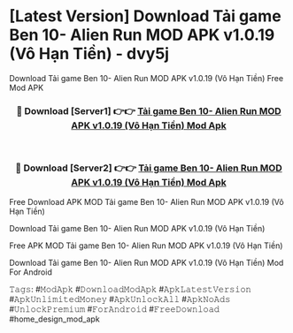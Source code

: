 # [Latest Version] Download Tải game Ben 10- Alien Run MOD APK v1.0.19 (Vô Hạn Tiền) - dvy5j

Download Tải game Ben 10- Alien Run MOD APK v1.0.19 (Vô Hạn Tiền) Free Mod APK

<div align="center">
<h3>🔴 Download [Server1] 👉👉 <a href="https://apk-comot.site?title=Tải_game_Ben_10-_Alien_Run_MOD_APK_v1.0.19_(Vô_Hạn_Tiền)">Tải game Ben 10- Alien Run MOD APK v1.0.19 (Vô Hạn Tiền) Mod Apk</a></h3><br>

<h3>🔴 Download [Server2] 👉👉 <a href="https://apk-comot.site?title=Tải_game_Ben_10-_Alien_Run_MOD_APK_v1.0.19_(Vô_Hạn_Tiền)">Tải game Ben 10- Alien Run MOD APK v1.0.19 (Vô Hạn Tiền) Mod Apk</a></h3>
</div>


Free Download APK MOD Tải game Ben 10- Alien Run MOD APK v1.0.19 (Vô Hạn Tiền)

Download Tải game Ben 10- Alien Run MOD APK v1.0.19 (Vô Hạn Tiền) 

Free APK MOD Tải game Ben 10- Alien Run MOD APK v1.0.19 (Vô Hạn Tiền) 

Download Tải game Ben 10- Alien Run MOD APK v1.0.19 (Vô Hạn Tiền) Mod For Android

𝚃𝚊𝚐𝚜: #𝙼𝚘𝚍𝙰𝚙𝚔 #𝙳𝚘𝚠𝚗𝚕𝚘𝚊𝚍𝙼𝚘𝚍𝙰𝚙𝚔 #𝙰𝚙𝚔𝙻𝚊𝚝𝚎𝚜𝚝𝚅𝚎𝚛𝚜𝚒𝚘𝚗 #𝙰𝚙𝚔𝚄𝚗𝚕𝚒𝚖𝚒𝚝𝚎𝚍𝙼𝚘𝚗𝚎𝚢 #𝙰𝚙𝚔𝚄𝚗𝚕𝚘𝚌𝚔𝙰𝚕𝚕 #𝙰𝚙𝚔𝙽𝚘𝙰𝚍𝚜 #𝚄𝚗𝚕𝚘𝚌𝚔𝙿𝚛𝚎𝚖𝚒𝚞𝚖 #𝙵𝚘𝚛𝙰𝚗𝚍𝚛𝚘𝚒𝚍 #𝙵𝚛𝚎𝚎𝙳𝚘𝚠𝚗𝚕𝚘𝚊𝚍 #home_design_mod_apk
